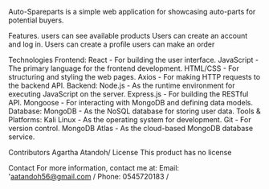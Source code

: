 Auto-Spareparts is a simple web application for showcasing auto-parts for potential buyers.

Features.
users can see available products
Users can create an account and log in.
Users can create a profile
users can make an order


Technologies
Frontend:
React - For building the user interface.
JavaScript - The primary language for the frontend development.
HTML/CSS - For structuring and styling the web pages.
Axios - For making HTTP requests to the backend API.
Backend:
Node.js - As the runtime environment for executing JavaScript on the server.
Express.js - For building the RESTful API.
Mongoose - For interacting with MongoDB and defining data models.
Database:
MongoDB - As the NoSQL database for storing user data.
Tools & Platforms:
Kali Linux - As the operating system for development.
Git - For version control.
MongoDB Atlas - As the cloud-based MongoDB database service.

Contributors
Agartha Atandoh/
License
This product has no license


Contact
For more information, contact me at:
Email: 'aatandoh56@gmail.com /
Phone: 0545720183 / 
